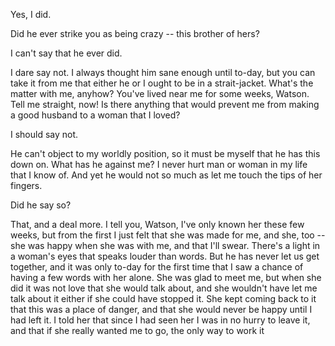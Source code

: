 Yes, I did.

Did he ever strike you as being crazy -- this brother of hers?

I can't say that he ever did.

I dare say not. I always thought him sane enough until to-day, but you
can take it from me that either he or I ought to be in a strait-jacket.
What's the matter with me, anyhow? You've lived near me for some
weeks, Watson. Tell me straight, now! Is there anything that would
prevent me from making a good husband to a woman that I loved?

I should say not.

He can't object to my worldly position, so it must be myself that he
has this down on. What has he against me? I never hurt man or woman in
my life that I know of. And yet he would not so much as let me touch the
tips of her fingers.

Did he say so?

That, and a deal more. I tell you, Watson, I've only known her these
few weeks, but from the first I just felt that she was made for me, and
she, too -- she was happy when she was with me, and that I'll swear.
There's a light in a woman's eyes that speaks louder than words. But
he has never let us get together, and it was only to-day for the first
time that I saw a chance of having a few words with her alone. She was
glad to meet me, but when she did it was not love that she would talk
about, and she wouldn't have let me talk about it either if she could
have stopped it. She kept coming back to it that this was a place of
danger, and that she would never be happy until I had left it. I told
her that since I had seen her I was in no hurry to leave it, and that if
she really wanted me to go, the only way to work it

